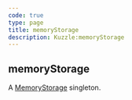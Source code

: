 ```yaml
---
code: true
type: page
title: memoryStorage
description: Kuzzle:memoryStorage
---
```


## memoryStorage

A [MemoryStorage](/sdk/android/3/core-classes/memory-storage) singleton.
